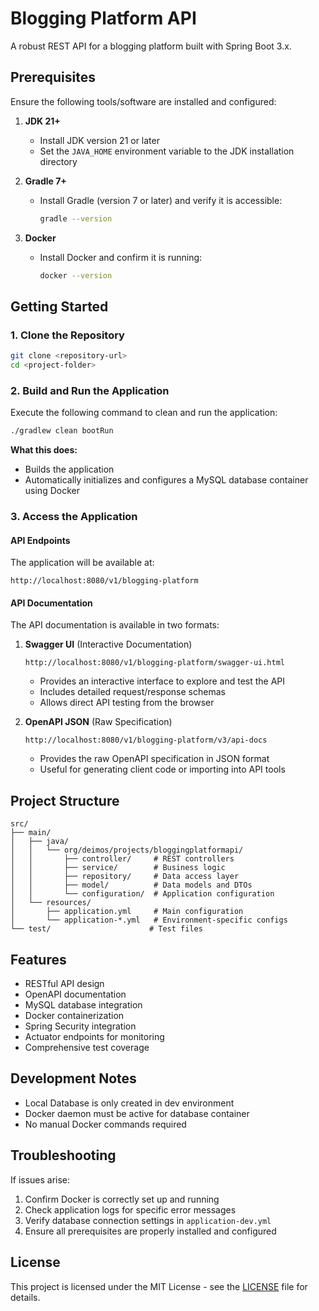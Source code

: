 # Blogging Platform API

A robust REST API for a blogging platform built with Spring Boot 3.x.

## Prerequisites

Ensure the following tools/software are installed and configured:

1. **JDK 21+**
   - Install JDK version 21 or later
   - Set the `JAVA_HOME` environment variable to the JDK installation directory

2. **Gradle 7+**
   - Install Gradle (version 7 or later) and verify it is accessible:
     ```sh
     gradle --version
     ```

3. **Docker**
   - Install Docker and confirm it is running:
     ```sh
     docker --version
     ```

## Getting Started

### 1. Clone the Repository
```sh
git clone <repository-url>
cd <project-folder>
```

### 2. Build and Run the Application
Execute the following command to clean and run the application:
```sh
./gradlew clean bootRun
```

**What this does:**
- Builds the application
- Automatically initializes and configures a MySQL database container using Docker

### 3. Access the Application

#### API Endpoints
The application will be available at:
```
http://localhost:8080/v1/blogging-platform
```

#### API Documentation
The API documentation is available in two formats:

1. **Swagger UI** (Interactive Documentation)
   ```
   http://localhost:8080/v1/blogging-platform/swagger-ui.html
   ```
   - Provides an interactive interface to explore and test the API
   - Includes detailed request/response schemas
   - Allows direct API testing from the browser

2. **OpenAPI JSON** (Raw Specification)
   ```
   http://localhost:8080/v1/blogging-platform/v3/api-docs
   ```
   - Provides the raw OpenAPI specification in JSON format
   - Useful for generating client code or importing into API tools

## Project Structure

```
src/
├── main/
│   ├── java/
│   │   └── org/deimos/projects/bloggingplatformapi/
│   │       ├── controller/     # REST controllers
│   │       ├── service/        # Business logic
│   │       ├── repository/     # Data access layer
│   │       ├── model/          # Data models and DTOs
│   │       └── configuration/  # Application configuration
│   └── resources/
│       ├── application.yml     # Main configuration
│       └── application-*.yml   # Environment-specific configs
└── test/                      # Test files
```

## Features

- RESTful API design
- OpenAPI documentation
- MySQL database integration
- Docker containerization
- Spring Security integration
- Actuator endpoints for monitoring
- Comprehensive test coverage

## Development Notes

- Local Database is only created in dev environment
- Docker daemon must be active for database container
- No manual Docker commands required

## Troubleshooting

If issues arise:
1. Confirm Docker is correctly set up and running
2. Check application logs for specific error messages
3. Verify database connection settings in `application-dev.yml`
4. Ensure all prerequisites are properly installed and configured

## License

This project is licensed under the MIT License - see the [LICENSE](LICENSE) file for details.